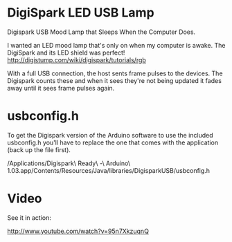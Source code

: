 DigiSpark LED USB Lamp
======================

Digispark USB Mood Lamp that Sleeps When the Computer Does.

I wanted an LED mood lamp that's only on when my computer is awake. The DigiSpark and its LED shield was perfect!
http://digistump.com/wiki/digispark/tutorials/rgb

With a full USB connection, the host sents frame pulses to the devices. The Digispark counts these and when it sees they're not being updated it fades away until it sees frame pulses again.

usbconfig.h
===========

To get the Digispark version of the Arduino software to use the included usbconfig.h you'll have to replace the one that comes with the application (back up the file first).

/Applications/Digispark\ Ready\ -\ Arduino\ 1.03.app/Contents/Resources/Java/libraries/DigisparkUSB/usbconfig.h

Video
=====

See it in action:

http://www.youtube.com/watch?v=95n7XkzuqnQ
